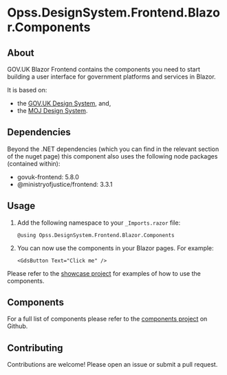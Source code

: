 # Opss.DesignSystem.Frontend.Blazor.Components

## About
GOV.UK Blazor Frontend contains the components you need to start building a user interface for government platforms and services in Blazor.

It is based on: 
- the [GOV.UK Design System](https://design-system.service.gov.uk/), and, 
- the [MOJ Design System](https://design-patterns.service.justice.gov.uk/).

## Dependencies
Beyond the .NET dependencies (which you can find in the relevant section of the nuget page) this component also uses the following node packages (contained within):
- govuk-frontend: 5.8.0
- @ministryofjustice/frontend: 3.3.1

## Usage

1. Add the following namespace to your `_Imports.razor` file:

    ```razor
    @using Opss.DesignSystem.Frontend.Blazor.Components
    ```

2. You can now use the components in your Blazor pages. For example:

    ```razor
    <GdsButton Text="Click me" />
    ```

Please refer to the [showcase project](https://github.com/OfficeForProductSafetyAndStandards/opss-gds-blazor/tree/develop/Opss.DesignSystem.Frontend.Blazor.Showcase) for examples of how to use the components.

## Components
For a full list of components please refer to the [components project](https://github.com/OfficeForProductSafetyAndStandards/opss-gds-blazor/tree/develop/Opss.DesignSystem.Frontend.Blazor.Components) on Github.

## Contributing
Contributions are welcome! Please open an issue or submit a pull request.